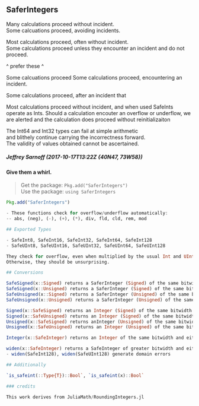 ## SaferIntegers

Many calculations proceed without incident.    
Some calcuations proceed, avoiding incidents.

Most calculations proceed, often without incident.    
Some calculations proceed unless they encounter an incident and do not proceed.


^  prefer these ^

Some calcuations proceed 
Some calculations proceed, encountering an incident.

Some calculations proceed,
after an incident that   

Most calculations proceed without incident, 
and when used SafeInts operate as Ints.
Should a calculation encouter an overflow or underflow, 
    we are alerted and the calculation does proceed without reinitializaiton


The Int64 and Int32 types can fail at simple arithmetic       
and blithely continue carrying the incorrectness forward.   
The validity of values obtained cannot be ascertained.


##### Jeffrey Sarnoff (2017-10-17T13:22Z {40N47, 73W58})

#### Give them a whirl.

> Get the package: `Pkg.add("SaferIntegers")`     
> Use the package:  `using SaferIntegers`     


```julia
Pkg.add("SaferIntegers")

- These functions check for overflow/underflow automatically:    
-- abs, (neg), (-), (+), (*), div, fld, cld, rem, mod 

## Exported Types

- SafeInt8, SafeInt16, SafeInt32, SafeInt64, SafeInt128    
- SafeUInt8, SafeUInt16, SafeUInt32, SafeUInt64, SafeUInt128    

They check for overflow, even when multiplied by the usual Int and UInt types.    
Otherwise, they should be unsurprising.

## Conversions 

SafeSigned(x::Signed) returns a SaferInteger (Signed) of the same bitwidth as x    
SafeSigned(x::Unsigned) returns a SaferInteger (Signed) of the same bitwidth as x    
SafeUnsigned(x::Signed) returns a SaferInteger (Unsigned) of the same bitwidth as x    
SafeUnsigned(x::Unsigned) returns a SaferInteger (Unsigned) of the same bitwidth as x    

Signed(x::SafeSigned) returns an Integer (Signed) of the same bitwidth as x    
Signed(x::SafeUnsigned) returns an Integer (Signed) of the same bitwidth as x    
Unsigned(x::SafeSigned) returns anInteger (Unsigned) of the same bitwidth as x    
Unsigned(x::SafeUnsigned) returns an Integer (Unsigned) of the same bitwidth as x    

Integer(x::SafeInteger) returns an Integer of the same bitwidth and either Signed or Unsigned as x

widen(x::SafeInteger) returns a SafeInteger of greater bitwidth and either Signed or Unsigned as x    
- widen(SafeInt128), widen(SafeUInt128) generate domain errors

## Additionally

`is_safeint(::Type{T})::Bool`, `is_safeint(x)::Bool`

### credits

This work derives from JuliaMath/RoundingIntegers.jl
